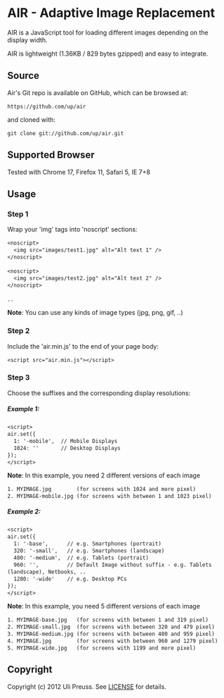 AIR - Adaptive Image Replacement
====

AIR is a JavaScript tool for loading different images depending on the display width.

AIR is lightweight (1.36KB / 829 bytes gzipped) and easy to integrate.


## Source

Air's Git repo is available on GitHub, which can be browsed at:

    https://github.com/up/air

and cloned with:

    git clone git://github.com/up/air.git


## Supported Browser

Tested with Chrome 17, Firefox 11, Safari 5, IE 7+8


## Usage

### Step 1

Wrap your 'img' tags into 'noscript' sections:

	<noscript>
	  <img src="images/test1.jpg" alt="Alt text 1" />
	</noscript>
	
	<noscript>
	  <img src="images/test2.jpg" alt="Alt text 2" />
	</noscript> 
	
	..   
	
**Note**: You can use any kinds of image types (jpg, png, gif, ..)

### Step 2

Include the 'air.min.js' to the end of your page body:

	<script src="air.min.js"></script>
	

### Step 3

Choose the suffixes and the corresponding display resolutions:


##### Example 1:
	<script>  
	air.set({
	  1: '-mobile',  // Mobile Displays 
	  1024: ''       // Desktop Displays
	});
	</script>

**Note**: In this example, you need 2 different versions of each image

	1. MYIMAGE.jpg        (for screens with 1024 and more pixel)
	2. MYIMAGE-mobile.jpg (for screens with between 1 and 1023 pixel)


##### Example 2: 
	<script>  
	air.set({
	  1: '-base',      // e.g. Smartphones (portrait)  
	  320: '-small',   // e.g. Smartphones (landscape)  
	  480: '-medium',  // e.g. Tablets (portrait)
	  960: '',         // Default Image without suffix - e.g. Tablets (landscape), Netbooks, .. 
	  1280: '-wide'    // e.g. Desktop PCs
	});
	</script>
	
**Note**: In this example, you need 5 different versions of each image

	1. MYIMAGE-base.jpg   (for screens with between 1 and 319 pixel)
	2. MYIMAGE-small.jpg  (for screens with between 320 and 479 pixel)
	3. MYIMAGE-medium.jpg (for screens with between 480 and 959 pixel)
	4. MYIMAGE.jpg        (for screens with between 960 and 1279 pixel)		
	5. MYIMAGE-wide.jpg   (for screens with 1199 and more pixel)


## Copyright

Copyright (c) 2012 Uli Preuss. See [LICENSE](https://github.com/up/air/blob/master/LICENSE.md) for details.